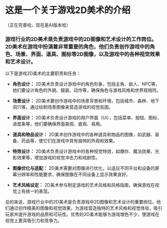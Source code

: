 # 这是一个关于游戏2D美术的介绍
（正在完善哈，现在是AI版本哈）

###  游戏行业的2D美术是负责游戏中的2D图像和艺术设计的工作岗位。2D美术在游戏中扮演着非常重要的角色，他们负责创作游戏中的角色、场景、界面、道具、图标等2D图像，以及游戏中的各种视觉效果和艺术设计。

以下是游戏2D美术的主要职责和任务：

+ **角色设计：** 2D美术负责设计游戏中的角色形象，包括主角、敌人、NPC等，他们要设计角色的外貌、服装、动作等，确保角色与游戏风格和世界观相符。

+ **场景设计：** 2D美术要创作游戏中的场景背景和环境，包括城市、森林、地下洞穴等，通过绘制场景图像来营造游戏的视觉氛围。

+ **界面设计：** 2D美术负责设计游戏的用户界面（UI），包括菜单、按钮、图标、进度条等，他们要确保界面美观、直观、易用。

+ **道具和物品设计：** 2D美术创作游戏中的各种道具和物品的图像，如武器、装备、药品等，使它们在游戏中具有独特的外观和效果。

+ **特效设计：** 2D美术负责设计游戏中的各种视觉特效，如爆炸、魔法效果、光影效果等，增加游戏的视觉冲击力和戏剧性。

+ **图像优化与适配：** 2D美术需要对图像进行优化，以适应不同平台和设备的屏幕分辨率和性能要求，确保图像在不同设备上显示效果良好。

+ **艺术风格设定：** 2D美术参与制定游戏的艺术风格和风格指南，确保游戏在视觉上有统一的表现。

总的来说，游戏行业中的2D美术是负责游戏中2D图像和艺术设计的重要岗位。他们通过创作精美的图像和视觉效果，为游戏营造独特的艺术风格和视觉体验，吸引玩家并提升游戏的品质和可玩性。优秀的2D美术能够为游戏增色不少，使游戏在视觉上更具吸引力和竞争力。